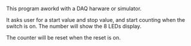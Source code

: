 
This program aworkd with a DAQ harware or simulator.

It asks user for a start value and stop value, and start counting when the switch is on. The number will show the 8 LEDs display. 

The counter will be reset when the reset is on. 